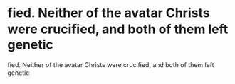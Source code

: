 # fied. Neither of the avatar Christs were cruciﬁed, and both of them left genetic

fied. Neither of the avatar Christs were cruciﬁed, and both of them left genetic